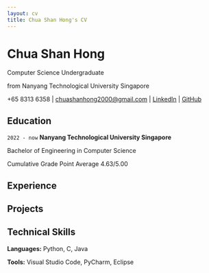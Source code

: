 ```yaml
---
layout: cv
title: Chua Shan Hong's CV
---
```


# Chua Shan Hong

Computer Science Undergraduate

from Nanyang Technological University Singapore

<div id="webaddress">
  +65 8313 6358
  | <a href="chuashanhong2000@gmail.com">chuashanhong2000@gmail.com</a>
  | <a href="https://www.linkedin.com/in/chuashanhong/">LinkedIn</a>
  | <a href="https://github.com/JonasChua">GitHub</a>
</div>


## Education

`2022 - now`
**Nanyang Technological University Singapore**

Bachelor of Engineering in Computer Science

Cumulative Grade Point Average 4.63/5.00

## Experience



## Projects



## Technical Skills

**Languages:** Python, C, Java

**Tools:** Visual Studio Code, PyCharm, Eclipse
